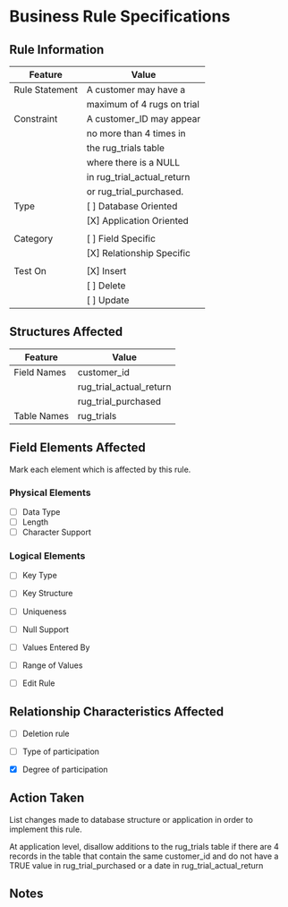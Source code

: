 # Business Rule Specifications

## Rule Information

| Feature           | Value                     |
|-------------------|---------------------------|
| Rule Statement    | A customer may have a     |
|                   | maximum of 4 rugs on trial|
| Constraint        | A customer_ID may appear  |
|                   |  no more than 4 times in  |
|                   |  the rug_trials table     |
|                   |  where there is a NULL    |
|                   | in rug_trial_actual_return|
|                   | or rug_trial_purchased.   |
| Type              | [ ] Database Oriented     |
|                   | [X] Application Oriented  |
|                   |                           |
| Category          | [ ] Field Specific        |
|                   | [X] Relationship Specific |
|                   |                           |
| Test On           | [X] Insert                |
|                   | [ ] Delete                |
|                   | [ ] Update                |


## Structures Affected

| Feature           | Value                     |
|-------------------|---------------------------|
| Field Names       | customer_id               |
|                   |  rug_trial_actual_return  |
|                   |  rug_trial_purchased      |
| Table Names       | rug_trials                |


## Field Elements Affected
Mark each element which is affected by this rule.

### Physical Elements
- [ ] Data Type
- [ ] Length
- [ ] Character Support

### Logical Elements
- [ ] Key Type
- [ ] Key Structure
- [ ] Uniqueness
- [ ] Null Support
- [ ] Values Entered By
- [ ] Range of Values
- [ ] Edit Rule


## Relationship Characteristics Affected
- [ ] Deletion rule
- [ ] Type of participation
- [X] Degree of participation

    
## Action Taken
List changes made to database structure or application in order to implement this rule.

At application level, disallow additions to the rug_trials table if there are 4 records
in the table that contain the same customer_id and do not have a TRUE value in rug_trial_purchased or a date in rug_trial_actual_return

## Notes

